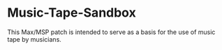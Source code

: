 # Music-Tape-Sandbox

This Max/MSP patch is intended to serve as a basis for the use of music tape by musicians.
